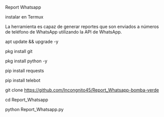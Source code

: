 Report Whatsapp

instalar en Termux

La herramienta es capaz de generar reportes que son enviados a números de teléfono de WhatsApp utilizando la API de WhatsApp.


apt update && upgrade -y

pkg install git

pkg install python -y

pip install requests

pip install telebot 

git clone https://github.com/Incongnito45/Report_Whatsapp-bomba-verde

cd Report_Whatsapp

python Report_Whatsapp.py

